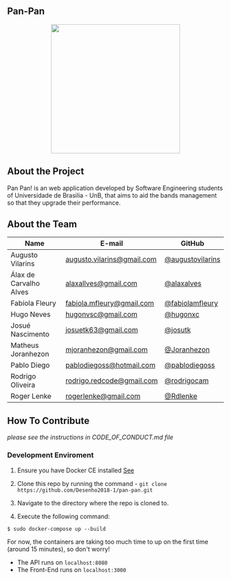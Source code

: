 ## Pan-Pan

<p align="center">
<img src="https://raw.githubusercontent.com/wiki/Desenho2018-1/pan-pan/images/logo_panpan.jpg" width="300">
</p>

## About the Project

Pan Pan! is an web application developed by Software Engineering students of Universidade de Brasilia - UnB, that aims to aid the bands management so that they upgrade their performance.

## About the Team

| Name | E-mail | GitHub |
| ---- | ------ | ------ |
| Augusto Vilarins | augusto.vilarins@gmail.com | [@augustovilarins](https://github.com/augustovilarins) |
| Álax de Carvalho Alves | alaxallves@gmail.com | [@alaxalves](https://github.com/alaxalves) |
| Fabíola Fleury | fabiola.mfleury@gmail.com | [@fabiolamfleury](https://github.com/fabiolamfleury) |
| Hugo Neves | hugonvsc@gmail.com | [@hugonxc](https://github.com/hugonxc) |
| Josué Nascimento | josuetk63@gmail.com | [@josutk](https://github.com/josutk) |
| Matheus Joranhezon | mjoranhezon@gmail.com | [@Joranhezon](https://github.com/Joranhezon) |
| Pablo Diego | pablodiegoss@hotmail.com | [@pablodiegoss](https://github.com/pablodiegoss) |
| Rodrigo Oliveira | rodrigo.redcode@gmail.com | [@rodrigocam](https://github.com/rodrigocam) |
| Roger Lenke | rogerlenke@gmail.com | [@Rdlenke](https://github.com/Rdlenke) |

## How To Contribute
_please see the instructions in CODE_OF_CONDUCT.md file_

### Development Enviroment

1. Ensure you have Docker CE installed [See](https://docs.docker.com/install/)

2. Clone this repo by running the command - `git clone https://github.com/Desenho2018-1/pan-pan.git`

3. Navigate to the directory where the repo is cloned to.

4. Execute the following command: 

`$ sudo docker-compose up --build`

For now, the containers are taking too much time to up on the first time (around 15 minutes), so don't worry!

 * The API runs on `localhost:8080`
 * The Front-End runs on `localhost:3000`
